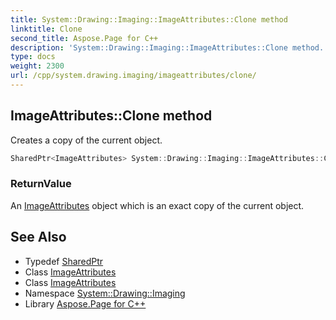 ```yaml
---
title: System::Drawing::Imaging::ImageAttributes::Clone method
linktitle: Clone
second_title: Aspose.Page for C++
description: 'System::Drawing::Imaging::ImageAttributes::Clone method. Creates a copy of the current object in C++.'
type: docs
weight: 2300
url: /cpp/system.drawing.imaging/imageattributes/clone/
---
```

## ImageAttributes::Clone method


Creates a copy of the current object.

```cpp
SharedPtr<ImageAttributes> System::Drawing::Imaging::ImageAttributes::Clone()
```


### ReturnValue

An [ImageAttributes](../) object which is an exact copy of the current object.

## See Also

* Typedef [SharedPtr](../../../system/sharedptr/)
* Class [ImageAttributes](../)
* Class [ImageAttributes](../)
* Namespace [System::Drawing::Imaging](../../)
* Library [Aspose.Page for C++](../../../)
